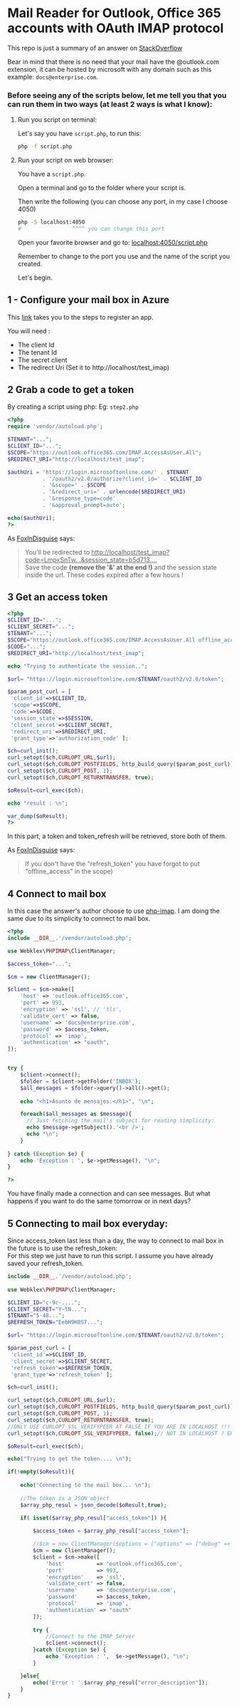 # Mail Reader for Outlook, Office 365 accounts with OAuth IMAP protocol

This repo is just a summary of an answer on [StackOverflow](https://stackoverflow.com/a/74735069/10095656)

Bear in mind that there is no need that your mail have the @outlook.com extension, it can be hosted by microsoft with any domain such as this example: `docs@enterprise.com`.

### Before seeing any of the scripts below, let me tell you that you can run them in two ways (at least 2 ways is what I know):

1. Run you script on terminal:

    Let's say you have `script.php`, to run this:
    
    ```bash
    php -f script.php
    ```
2. Run your script on web browser:

    You have a `script.php`.

    Open a terminal and go to the folder where your script is.

    Then write the following (you can choose any port, in my case I choose 4050)
    ```bash
    php -S localhost:4050
    #                ^^^^ you can change this port
    ```
    Open your favorite browser and go to: <u>localhost:4050/script.php</u>

    Remember to change to the port you use and the name of the script you created.

    Let's begin.


## 1 - Configure your mail box in Azure

This [link](https://learn.microsoft.com/en-us/azure/active-directory/develop/quickstart-register-app) takes you to the steps to register an app.

You will need :

- The client Id
- The tenant Id
- The secret client
- The redirect Uri (Set it to http://localhost/test_imap)


## 2 Grab a code to get a token
By creating a script using php: Eg: `step2.php`
```php
<?php
require 'vendor/autoload.php';

$TENANT="...";
$CLIENT_ID="...";
$SCOPE="https://outlook.office365.com/IMAP.AccessAsUser.All";
$REDIRECT_URI="http://localhost/test_imap";

$authUri = 'https://login.microsoftonline.com/' . $TENANT
           . '/oauth2/v2.0/authorize?client_id=' . $CLIENT_ID
           . '&scope=' . $SCOPE
           . '&redirect_uri=' . urlencode($REDIRECT_URI)
           . '&response_type=code'
           . '&approval_prompt=auto';

echo($authUri);
?>
```
As [FoxInDisguise](https://stackoverflow.com/a/74491148/10095656) says:

> You'll be redirected to <u>http://localhost/test_imap?code=LmpxSnTw...&session_state=b5d713....</u> <br /> Save the code **(remove the '&' at the end !)** and the session state inside the url. These codes expired after a few hours !

## 3 Get an access token
```php
<?php
$CLIENT_ID="...";
$CLIENT_SECRET="...";
$TENANT="...";
$SCOPE="https://outlook.office365.com/IMAP.AccessAsUser.All offline_access";
$CODE="...";
$REDIRECT_URI="http://localhost/test_imap";

echo "Trying to authenticate the session..";

$url= "https://login.microsoftonline.com/$TENANT/oauth2/v2.0/token";

$param_post_curl = [ 
 'client_id'=>$CLIENT_ID,
 'scope'=>$SCOPE,
 'code'=>$CODE,
 'session_state'=>$SESSION,
 'client_secret'=>$CLIENT_SECRET,
 'redirect_uri'=>$REDIRECT_URI,
 'grant_type'=>'authorization_code' ];

$ch=curl_init();
curl_setopt($ch,CURLOPT_URL,$url);
curl_setopt($ch,CURLOPT_POSTFIELDS, http_build_query($param_post_curl));
curl_setopt($ch,CURLOPT_POST, 1);
curl_setopt($ch,CURLOPT_RETURNTRANSFER, true);

$oResult=curl_exec($ch);

echo "result : \n";

var_dump($oResult);
?>
```
In this part, a token and token_refresh will be retrieved, store both of them.

As [FoxInDisguise](https://stackoverflow.com/a/74491148/10095656) says:

> If you don't have the "refresh_token" you have forgot to put "offline_access" in the scope)

## 4 Connect to mail box

In this case the answer's author choose to use [php-imap](https://www.php-imap.com/). I am doing the same due to its simplicity to connect to mail box.

```php
<?php
include __DIR__.'/vendor/autoload.php'; 

use Webklex\PHPIMAP\ClientManager;

$access_token="...";

$cm = new ClientManager();

$client = $cm->make([
    'host' => 'outlook.office365.com',
    'port' => 993,
    'encryption' => 'ssl', // 'tls',
    'validate_cert' => false,
    'username' => 'docs@enterprise.com',
    'password' => $access_token,
    'protocol' => 'imap',
    'authentication' => "oauth",
]);


try {
    $client->connect();
    $folder = $client->getFolder('INBOX');
    $all_messages = $folder->query()->all()->get();
    
    echo "<h1>Asunto de mensajes:</h1>", "\n";

    foreach($all_messages as $message){
      // Just fetching the mail's subject for reading simplicity:
      echo $message->getSubject().'<br />';
      echo "\n";
    }
    
} catch (Exception $e) {
    echo 'Exception : ', $e->getMessage(), "\n";
}

?>
```
You have finally made a connection and can see messages. But what happens if  you want to do the same tomorrow or in next days?

## 5 Connecting to mail box everyday:
Since access_token last less than a day, the way to connect to mail box in the future is to use the refresh_token: <br />
For this step we just have to run this script. I assume you have already saved your refresh_token.

```php
include __DIR__.'/vendor/autoload.php'; 
    
use Webklex\PHPIMAP\ClientManager;

$CLIENT_ID="c-9c-....";
$CLIENT_SECRET="Y~tN...";
$TENANT="5-48...";
$REFRESH_TOKEN="EebH9H8S7...";

$url= "https://login.microsoftonline.com/$TENANT/oauth2/v2.0/token";

$param_post_curl = [ 
 'client_id'=>$CLIENT_ID,
 'client_secret'=>$CLIENT_SECRET,
 'refresh_token'=>$REFRESH_TOKEN,
 'grant_type'=>'refresh_token' ];

$ch=curl_init();

curl_setopt($ch,CURLOPT_URL,$url);
curl_setopt($ch,CURLOPT_POSTFIELDS, http_build_query($param_post_curl));
curl_setopt($ch,CURLOPT_POST, 1);
curl_setopt($ch,CURLOPT_RETURNTRANSFER, true);
//ONLY USE CURLOPT_SSL_VERIFYPEER AT FALSE IF YOU ARE IN LOCALHOST !!!
curl_setopt($ch,CURLOPT_SSL_VERIFYPEER, false);// NOT IN LOCALHOST ? ERASE IT !

$oResult=curl_exec($ch);

echo("Trying to get the token.... \n");

if(!empty($oResult)){
    
    echo("Connecting to the mail box... \n");
    
    //The token is a JSON object
    $array_php_resul = json_decode($oResult,true);
    
    if( isset($array_php_resul["access_token"]) ){

        $access_token = $array_php_resul["access_token"];

        //$cm = new ClientManager($options = ["options" => ["debug" => true]]);                     
        $cm = new ClientManager();                      
        $client = $cm->make([
            'host'          => 'outlook.office365.com',                
            'port'          => 993,
            'encryption'    => 'ssl',
            'validate_cert' => false,
            'username'      => 'docs@enterprise.com',
            'password'      => $access_token,
            'protocol'      => 'imap',
            'authentication' => "oauth"
        ]);
        
        try {
            //Connect to the IMAP Server
            $client->connect();
        }catch (Exception $e) {
            echo 'Exception : ',  $e->getMessage(), "\n";
        }

    }else{
        echo('Error : '.$array_php_resul["error_description"]); 
    }
}   
```